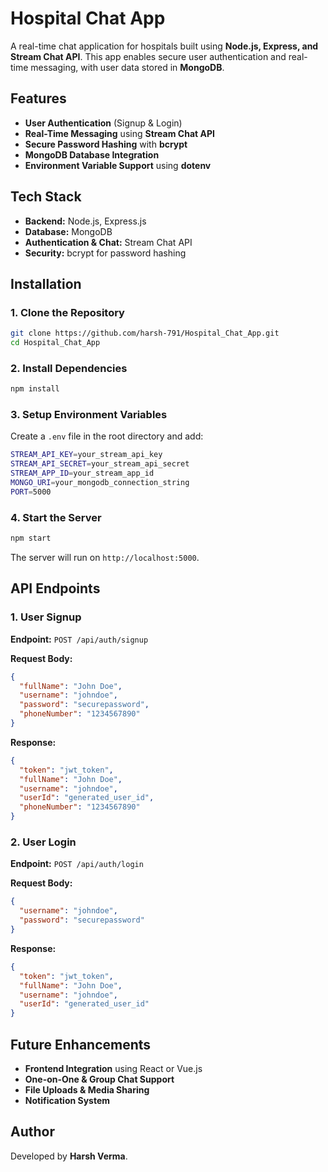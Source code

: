# Hospital Chat App

A real-time chat application for hospitals built using **Node.js, Express, and Stream Chat API**. This app enables secure user authentication and real-time messaging, with user data stored in **MongoDB**.

## Features
- **User Authentication** (Signup & Login)
- **Real-Time Messaging** using **Stream Chat API**
- **Secure Password Hashing** with **bcrypt**
- **MongoDB Database Integration**
- **Environment Variable Support** using **dotenv**

## Tech Stack
- **Backend:** Node.js, Express.js
- **Database:** MongoDB
- **Authentication & Chat:** Stream Chat API
- **Security:** bcrypt for password hashing

## Installation

### 1. Clone the Repository
```sh
git clone https://github.com/harsh-791/Hospital_Chat_App.git
cd Hospital_Chat_App
```

### 2. Install Dependencies
```sh
npm install
```

### 3. Setup Environment Variables
Create a `.env` file in the root directory and add:
```sh
STREAM_API_KEY=your_stream_api_key
STREAM_API_SECRET=your_stream_api_secret
STREAM_APP_ID=your_stream_app_id
MONGO_URI=your_mongodb_connection_string
PORT=5000
```

### 4. Start the Server
```sh
npm start
```

The server will run on `http://localhost:5000`.

## API Endpoints

### 1. **User Signup**
**Endpoint:** `POST /api/auth/signup`

**Request Body:**
```json
{
  "fullName": "John Doe",
  "username": "johndoe",
  "password": "securepassword",
  "phoneNumber": "1234567890"
}
```

**Response:**
```json
{
  "token": "jwt_token",
  "fullName": "John Doe",
  "username": "johndoe",
  "userId": "generated_user_id",
  "phoneNumber": "1234567890"
}
```

### 2. **User Login**
**Endpoint:** `POST /api/auth/login`

**Request Body:**
```json
{
  "username": "johndoe",
  "password": "securepassword"
}
```

**Response:**
```json
{
  "token": "jwt_token",
  "fullName": "John Doe",
  "username": "johndoe",
  "userId": "generated_user_id"
}
```

## Future Enhancements
- **Frontend Integration** using React or Vue.js
- **One-on-One & Group Chat Support**
- **File Uploads & Media Sharing**
- **Notification System**

## Author
Developed by **Harsh Verma**.

